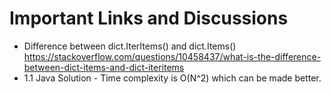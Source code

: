 # Important Links and Discussions

* Difference between dict.IterItems() and dict.Items() https://stackoverflow.com/questions/10458437/what-is-the-difference-between-dict-items-and-dict-iteritems
* 1.1 Java Solution - Time complexity is O(N^2) which can be made better.